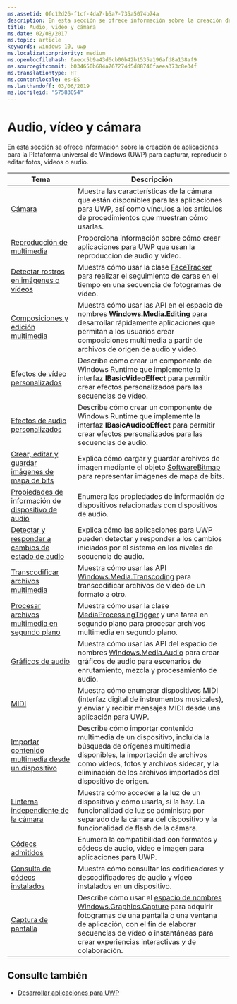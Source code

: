 ```yaml
---
ms.assetid: 0fc12d26-f1cf-4da7-b5a7-735a5074b74a
description: En esta sección se ofrece información sobre la creación de aplicaciones para la Plataforma universal de Windows (UWP) para capturar, reproducir o editar fotos, vídeos o audio.
title: Audio, vídeo y cámara
ms.date: 02/08/2017
ms.topic: article
keywords: windows 10, uwp
ms.localizationpriority: medium
ms.openlocfilehash: 6aecc5b9a43d6cb00b42b1535a196afd8a138af9
ms.sourcegitcommit: b034650b684a767274d5d88746faeea373c8e34f
ms.translationtype: HT
ms.contentlocale: es-ES
ms.lasthandoff: 03/06/2019
ms.locfileid: "57583054"
---
```

# <a name="audio-video-and-camera"></a>Audio, vídeo y cámara


En esta sección se ofrece información sobre la creación de aplicaciones para la Plataforma universal de Windows (UWP) para capturar, reproducir o editar fotos, vídeos o audio.
 
| Tema                                                                                             | Descripción                                                                                                                                                                                                                                                                                    |
|---------------------------------------------------------------------------------------------------|------------------------------------------------------------------------------------------------------------------------------------------------------------------------------------------------------------------------------------------------------------------------------------------------|
| [Cámara](camera.md) | Muestra las características de la cámara que están disponibles para las aplicaciones para UWP, así como vínculos a los artículos de procedimientos que muestran cómo usarlas. |
| [Reproducción de multimedia](media-playback.md) | Proporciona información sobre cómo crear aplicaciones para UWP que usan la reproducción de audio y vídeo. |
| [Detectar rostros en imágenes o vídeos](detect-and-track-faces-in-an-image.md) | Muestra cómo usar la clase [FaceTracker](https://msdn.microsoft.com/library/windows/apps/dn974150) para realizar el seguimiento de caras en el tiempo en una secuencia de fotogramas de vídeo. |
| [Composiciones y edición multimedia](media-compositions-and-editing.md) | Muestra cómo usar las API en el espacio de nombres [**Windows.Media.Editing**](https://msdn.microsoft.com/library/windows/apps/dn640565) para desarrollar rápidamente aplicaciones que permitan a los usuarios crear composiciones multimedia a partir de archivos de origen de audio y vídeo. |
| [Efectos de vídeo personalizados](custom-video-effects.md) | Describe cómo crear un componente de Windows Runtime que implemente la interfaz **IBasicVideoEffect** para permitir crear efectos personalizados para las secuencias de vídeo. |
| [Efectos de audio personalizados](custom-audio-effects.md) | Describe cómo crear un componente de Windows Runtime que implemente la interfaz **IBasicAudiooEffect** para permitir crear efectos personalizados para las secuencias de audio. |
| [Crear, editar y guardar imágenes de mapa de bits](imaging.md) | Explica cómo cargar y guardar archivos de imagen mediante el objeto [SoftwareBitmap](https://msdn.microsoft.com/library/windows/apps/dn887358) para representar imágenes de mapa de bits.  |
| [Propiedades de información de dispositivo de audio](audio-device-information-properties.md)  | Enumera las propiedades de información de dispositivos relacionadas con dispositivos de audio. |
| [Detectar y responder a cambios de estado de audio](detect-and-respond-to-audio-state-changes.md)  | Explica cómo las aplicaciones para UWP pueden detectar y responder a los cambios iniciados por el sistema en los niveles de secuencia de audio. |
| [Transcodificar archivos multimedia](transcode-media-files.md) | Muestra cómo usar las API [Windows.Media.Transcoding](https://msdn.microsoft.com/library/windows/apps/br207105) para transcodificar archivos de vídeo de un formato a otro. |
| [Procesar archivos multimedia en segundo plano](process-media-files-in-the-background.md) | Muestra cómo usar la clase [MediaProcessingTrigger](https://msdn.microsoft.com/library/windows/apps/dn806005) y una tarea en segundo plano para procesar archivos multimedia en segundo plano. |
| [Gráficos de audio](audio-graphs.md) | Muestra cómo usar las API del espacio de nombres [Windows.Media.Audio](https://msdn.microsoft.com/library/windows/apps/dn914341) para crear gráficos de audio para escenarios de enrutamiento, mezcla y procesamiento de audio. |
| [MIDI](midi.md) | Muestra cómo enumerar dispositivos MIDI (interfaz digital de instrumentos musicales), y enviar y recibir mensajes MIDI desde una aplicación para UWP. |
| [Importar contenido multimedia desde un dispositivo](import-media-from-a-device.md) | Describe cómo importar contenido multimedia de un dispositivo, incluida la búsqueda de orígenes multimedia disponibles, la importación de archivos como vídeos, fotos y archivos sidecar, y la eliminación de los archivos importados del dispositivo de origen. |
| [Linterna independiente de la cámara](camera-independent-flashlight.md) | Muestra cómo acceder a la luz de un dispositivo y cómo usarla, si la hay. La funcionalidad de luz se administra por separado de la cámara del dispositivo y la funcionalidad de flash de la cámara. |
| [Códecs admitidos](supported-codecs.md) | Enumera la compatibilidad con formatos y códecs de audio, vídeo e imagen para aplicaciones para UWP. |
| [Consulta de códecs instalados](codec-query.md) | Muestra cómo consultar los codificadores y descodificadores de audio y vídeo instalados en un dispositivo. |
| [Captura de pantalla](screen-capture.md) | Describe cómo usar el [espacio de nombres Windows.Graphics.Capture](https://docs.microsoft.com/uwp/api/windows.graphics.capture) para adquirir fotogramas de una pantalla o una ventana de aplicación, con el fin de elaborar secuencias de vídeo o instantáneas para crear experiencias interactivas y de colaboración. |

## <a name="see-also"></a>Consulte también
- [Desarrollar aplicaciones para UWP](https://developer.microsoft.com/windows/develop)

 

 

 




